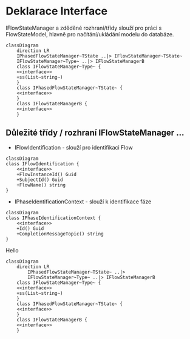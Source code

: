 # Deklarace Interface

IFlowStateManager a zděděné rozhraní/třídy slouží pro práci s FlowStateModel<TModel>, hlavně pro načítání/ukládání modelu do databáze. 

```mermaid
classDiagram
    direction LR
    IPhasedFlowStateManager~TState ..|> IFlowStateManager~TState~
    IFlowStateManager~Type~ ..|> IFlowStateManagerB 
    class IFlowStateManager~Type~ {
    <<interface>>
    +ss(List~string~)
    }
    class IPhasedFlowStateManager~TState~ {
    <<interface>>
    }
    class IFlowStateManagerB {
    <<interface>>    
    }
```

## Důležité třídy / rozhraní IFlowStateManager ...

- IFlowIdentification - slouží pro identifikaci Flow

```mermaid
classDiagram
class IFlowIdentification {
    <<interface>>
    +FlowInstanceId() Guid
    +SubjectId() Guid
    +FlowName() string    
}
```

- IPhaseIdentificationContext - slouží k identifikace fáze
  

```mermaid
classDiagram
class IPhaseIdentificationContext {
    <<interface>>
    +Id() Guid
    +CompletionMessageTopic() string
}
```
Hello
```mermaid
classDiagram
	direction LR
		IPhasedFlowStateManager~TState~ ..|> 
		IFlowStateManager~Type~ ..|> IFlowStateManagerB
    class IFlowStateManager~Type~ {
    <<interface>>
    +ss(List~string~)
    }
    class IPhasedFlowStateManager~TState~ {
    <<interface>>
    }
    class IFlowStateManagerB {
    <<interface>>    
    }
```
<!--stackedit_data:
eyJoaXN0b3J5IjpbLTY2ODkyMTQxLC0xNDA1OTU2OTRdfQ==
-->